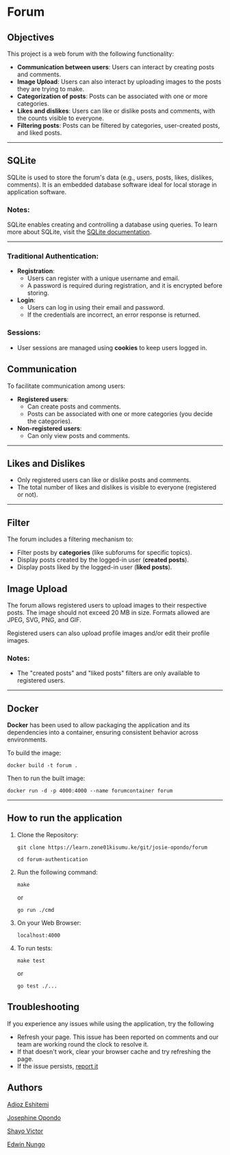 # Forum

## Objectives

This project is a web forum with the following functionality:

- **Communication between users**: Users can interact by creating posts and comments.
- **Image Upload**: Users can also interact by uploading images to the posts they are trying to make.
- **Categorization of posts**: Posts can be associated with one or more categories.
- **Likes and dislikes**: Users can like or dislike posts and comments, with the counts visible to everyone.
- **Filtering posts**: Posts can be filtered by categories, user-created posts, and liked posts.

---

## SQLite

SQLite is used to store the forum's data (e.g., users, posts, likes, dislikes, comments). It is an embedded database software ideal for local storage in application software.

### Notes:

SQLite enables creating and controlling a database using queries. To learn more about SQLite, visit the [SQLite documentation](https://sqlite.org/).

---

### Traditional Authentication:

- **Registration**:
  - Users can register with a unique username and email.
  - A password is required during registration, and it is encrypted before storing.
- **Login**:
  - Users can log in using their email and password.
  - If the credentials are incorrect, an error response is returned.

### Sessions:

- User sessions are managed using **cookies** to keep users logged in.

## Communication

To facilitate communication among users:

- **Registered users**:
  - Can create posts and comments.
  - Posts can be associated with one or more categories (you decide the categories).
- **Non-registered users**:
  - Can only view posts and comments.

---

## Likes and Dislikes

- Only registered users can like or dislike posts and comments.
- The total number of likes and dislikes is visible to everyone (registered or not).

---

## Filter

The forum includes a filtering mechanism to:

- Filter posts by **categories** (like subforums for specific topics).
- Display posts created by the logged-in user (**created posts**).
- Display posts liked by the logged-in user (**liked posts**).

## Image Upload

The forum allows registered users to upload images to their respective posts. The image should not exceed 20 MB in size. Formats allowed are JPEG, SVG, PNG, and GIF.

Registered users can also upload profile images and/or edit their profile images.

### Notes:

- The "created posts" and "liked posts" filters are only available to registered users.

---

## Docker

**Docker** has been used to allow packaging the application and its dependencies into a container, ensuring consistent behavior across environments.

To build the image:

```
docker build -t forum .
```

Then to run the built image:

```
docker run -d -p 4000:4000 --name forumcontainer forum
```

---

## How to run the application

1. Clone the Repository:

   ```
   git clone https://learn.zone01kisumu.ke/git/josie-opondo/forum

   cd forum-authentication
   ```

2. Run the following command:

   ```
   make
   ```

   or

   ```
   go run ./cmd
   ```

3. On your Web Browser:

   ```
   localhost:4000
   ```

4. To run tests:

   ```
   make test
   ```

   or

   ```
   go test ./...
   ```

## Troubleshooting

If you experience any issues while using the application, try the following

- Refresh your page. This issue has been reported on comments and our team are working round the clock to resolve it.
- If that doesn't work, clear your browser cache and try refreshing the page.
- If the issue persists, [report it](mailto:josephineopondo05@gmail.com)

## Authors

[Adioz Eshitemi](https://github.com/adiozdaniel)

[Josephine Opondo](https://github.com/josie-opondo)

[Shayo Victor](https://github.com/worldofmakebelief)

[Edwin Nungo](https://github.com/NungoEdwin)
